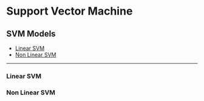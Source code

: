 # Support Vector Machine



## SVM Models

* [Linear SVM](#Linear-SVM)
* [Non Linear SVM](#Non-Linear-SVM)

----
### Linear SVM

### Non Linear SVM
